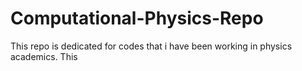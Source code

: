 # Computational-Physics-Repo
This repo is dedicated for codes that i have been working in physics academics. This
